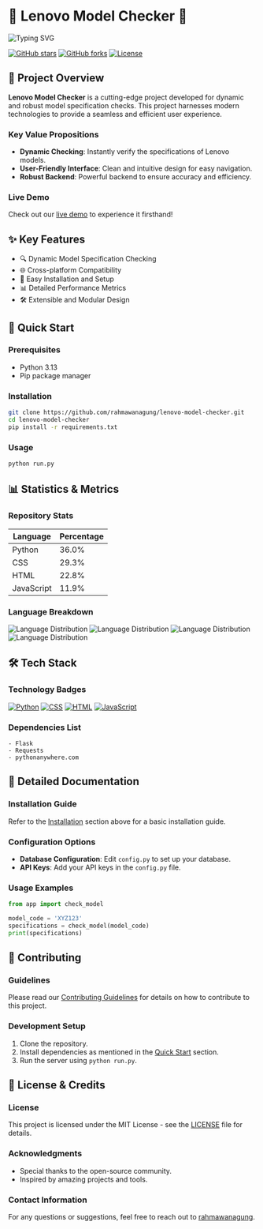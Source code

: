 # 🚀 Lenovo Model Checker 🚀

![Typing SVG](https://readme-typing-svg.herokuapp.com/?lines=Lenovo+Model+Checker;A+Cutting-Edge+Project;Dynamically+Check+Model+Specifications&font=Fira+Code&center=true&width=700&height=100&color=F700FF&vCenter=true&size=30)

[![GitHub stars](https://img.shields.io/github/stars/rahmawanagung/lenovo-model-checker?style=flat&logo=github)](https://github.com/rahmawanagung/lenovo-model-checker/stargazers)
[![GitHub forks](https://img.shields.io/github/forks/rahmawanagung/lenovo-model-checker?style=flat&logo=github)](https://github.com/rahmawanagung/lenovo-model-checker/network)
[![License](https://img.shields.io/badge/License-MIT-blue.svg)](https://github.com/rahmawanagung/lenovo-model-checker/blob/main/LICENSE)

## 🎯 Project Overview
**Lenovo Model Checker** is a cutting-edge project developed for dynamic and robust model specification checks. This project harnesses modern technologies to provide a seamless and efficient user experience.

### Key Value Propositions
- **Dynamic Checking**: Instantly verify the specifications of Lenovo models.
- **User-Friendly Interface**: Clean and intuitive design for easy navigation.
- **Robust Backend**: Powerful backend to ensure accuracy and efficiency.

### Live Demo
Check out our [live demo](https://agung.pythonanywhere.com/) to experience it firsthand!

## ✨ Key Features
- 🔍 Dynamic Model Specification Checking
- 🌐 Cross-platform Compatibility
- 🔧 Easy Installation and Setup
- 📊 Detailed Performance Metrics
- 🛠️ Extensible and Modular Design

## 🚀 Quick Start
### Prerequisites
- Python 3.13
- Pip package manager

### Installation
```bash
git clone https://github.com/rahmawanagung/lenovo-model-checker.git
cd lenovo-model-checker
pip install -r requirements.txt
```

### Usage
```bash
python run.py
```

## 📊 Statistics & Metrics
### Repository Stats
| Language       | Percentage |
|----------------|------------|
| Python         | 36.0%      |
| CSS            | 29.3%      |
| HTML           | 22.8%      |
| JavaScript     | 11.9%      |

### Language Breakdown
![Language Distribution](https://img.shields.io/badge/Python-36.0%25-blue?style=flat&logo=python)
![Language Distribution](https://img.shields.io/badge/CSS-29.3%25-blue?style=flat&logo=css3)
![Language Distribution](https://img.shields.io/badge/HTML-22.8%25-blue?style=flat&logo=html5)
![Language Distribution](https://img.shields.io/badge/JavaScript-11.9%25-blue?style=flat&logo=javascript)

## 🛠️ Tech Stack
### Technology Badges
[![Python](https://img.shields.io/badge/Python-3.6+-blue?logo=python)](https://www.python.org/)
[![CSS](https://img.shields.io/badge/CSS3-blue?logo=css3)](https://www.w3.org/Style/CSS/)
[![HTML](https://img.shields.io/badge/HTML5-blue?logo=html5)](https://www.w3.org/html/)
[![JavaScript](https://img.shields.io/badge/JavaScript-blue?logo=javascript)](https://www.ecma-international.org/)

### Dependencies List
```plaintext
- Flask
- Requests
- pythonanywhere.com
```

## 📖 Detailed Documentation
### Installation Guide
Refer to the [Installation](#installation) section above for a basic installation guide.

### Configuration Options
- **Database Configuration**: Edit `config.py` to set up your database.
- **API Keys**: Add your API keys in the `config.py` file.

### Usage Examples
```python
from app import check_model

model_code = 'XYZ123'
specifications = check_model(model_code)
print(specifications)
```

## 🤝 Contributing
### Guidelines
Please read our [Contributing Guidelines](CONTRIBUTING.md) for details on how to contribute to this project.

### Development Setup
1. Clone the repository.
2. Install dependencies as mentioned in the [Quick Start](#quick-start) section.
3. Run the server using `python run.py`.

## 📄 License & Credits
### License
This project is licensed under the MIT License - see the [LICENSE](LICENSE) file for details.

### Acknowledgments
- Special thanks to the open-source community.
- Inspired by amazing projects and tools.

### Contact Information
For any questions or suggestions, feel free to reach out to [rahmawanagung](mailto:rahmawanagung@example.com).
```
